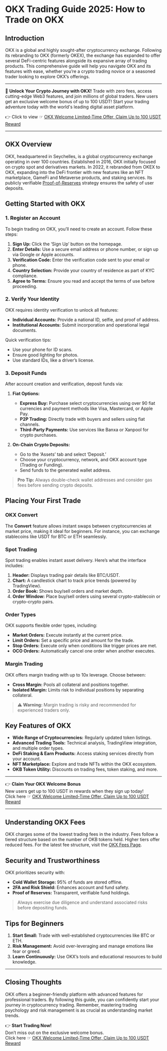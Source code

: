 # OKX Trading Guide 2025: How to Trade on OKX

## Introduction

OKX is a global and highly sought-after cryptocurrency exchange. Following its rebranding to OKX (formerly OKEX), the exchange has expanded to offer several DeFi-centric features alongside its expansive array of trading products. This comprehensive guide will help you navigate OKX and its features with ease, whether you’re a crypto trading novice or a seasoned trader looking to explore OKX’s offerings.

---

🚀 **Unlock Your Crypto Journey with OKX!** Trade with zero fees, access cutting-edge Web3 features, and join millions of global traders. New users get an exclusive welcome bonus of up to 100 USDT! Start your trading adventure today with the world's leading digital asset platform.

👉 Click to view ☞ [OKX Welcome Limited-Time Offer, Claim Up to 100 USDT Reward](https://bit.ly/OKXe)

---

## OKX Overview

OKX, headquartered in Seychelles, is a global cryptocurrency exchange operating in over 100 countries. Established in 2016, OKX initially focused on crypto spot and derivatives markets. In 2022, it rebranded from OKEX to OKX, expanding into the DeFi frontier with new features like an NFT marketplace, GameFi and Metaverse products, and staking services. Its publicly verifiable [Proof-of-Reserves](https://www.okx.com/proof-of-reserves) strategy ensures the safety of user deposits.

## Getting Started with OKX

### 1. Register an Account

To begin trading on OKX, you’ll need to create an account. Follow these steps:

1. **Sign Up:** Click the ‘Sign Up’ button on the homepage.
2. **Enter Details:** Use a secure email address or phone number, or sign up via Google or Apple accounts.
3. **Verification Code:** Enter the verification code sent to your email or phone.
4. **Country Selection:** Provide your country of residence as part of KYC compliance.
5. **Agree to Terms:** Ensure you read and accept the terms of use before proceeding.

### 2. Verify Your Identity

OKX requires identity verification to unlock all features:

- **Individual Accounts:** Provide a national ID, selfie, and proof of address.
- **Institutional Accounts:** Submit incorporation and operational legal documents.

Quick verification tips:
- Use your phone for ID scans.
- Ensure good lighting for photos.
- Use standard IDs, like a driver’s license.

### 3. Deposit Funds

After account creation and verification, deposit funds via:

1. **Fiat Options:**
   - **Express Buy:** Purchase select cryptocurrencies using over 90 fiat currencies and payment methods like Visa, Mastercard, or Apple Pay.
   - **P2P Trading:** Directly trade with buyers and sellers using fiat channels.
   - **Third-Party Payments:** Use services like Banxa or Xanpool for crypto purchases.

2. **On-Chain Crypto Deposits:**
   - Go to the ‘Assets’ tab and select ‘Deposit.’
   - Choose your cryptocurrency, network, and OKX account type (Trading or Funding).
   - Send funds to the generated wallet address.

> **Pro Tip:** Always double-check wallet addresses and consider gas fees before sending crypto deposits.

## Placing Your First Trade

### OKX Convert

The **Convert** feature allows instant swaps between cryptocurrencies at market price, making it ideal for beginners. For instance, you can exchange stablecoins like USDT for BTC or ETH seamlessly.

### Spot Trading

Spot trading enables instant asset delivery. Here’s what the interface includes:

1. **Header:** Displays trading pair details like BTC/USDT.
2. **Chart:** A candlestick chart to track price trends (powered by TradingView).
3. **Order Book:** Shows buy/sell orders and market depth.
4. **Order Window:** Place buy/sell orders using several crypto-stablecoin or crypto-crypto pairs.

### Order Types

OKX supports flexible order types, including:

- **Market Orders:** Execute instantly at the current price.
- **Limit Orders:** Set a specific price and amount for the trade.
- **Stop Orders:** Execute only when conditions like trigger prices are met.
- **OCO Orders:** Automatically cancel one order when another executes.

### Margin Trading

OKX offers margin trading with up to 10x leverage. Choose between:

- **Cross Margin:** Pools all collateral and positions together.
- **Isolated Margin:** Limits risk to individual positions by separating collateral.

> **⚠️ Warning:** Margin trading is risky and recommended for experienced traders only.

## Key Features of OKX

- **Wide Range of Cryptocurrencies:** Regularly updated token listings.
- **Advanced Trading Tools:** Technical analysis, TradingView integration, and multiple order types.
- **DeFi Staking & Earn Products:** Access staking services directly from your account.
- **NFT Marketplace:** Explore and trade NFTs within the OKX ecosystem.
- **OKB Token Utility:** Discounts on trading fees, token staking, and more.

---

👉 **Claim Your OKX Welcome Bonus**  
New users get up to 100 USDT in rewards when they sign up today!  
Click here ☞ [OKX Welcome Limited-Time Offer, Claim Up to 100 USDT Reward](https://bit.ly/OKXe)

---

## Understanding OKX Fees

OKX charges some of the lowest trading fees in the industry. Fees follow a tiered structure based on the number of OKB tokens held. Higher tiers offer reduced fees. For the latest fee structure, visit the [OKX Fees Page](https://bit.ly/OKXe).

## Security and Trustworthiness

OKX prioritizes security with:

- **Cold Wallet Storage:** 95% of funds are stored offline.
- **2FA and Risk Shield:** Enhances account and fund safety.
- **Proof of Reserves:** Transparent, verifiable fund holdings.

> Always exercise due diligence and understand associated risks before depositing funds.

## Tips for Beginners

1. **Start Small:** Trade with well-established cryptocurrencies like BTC or ETH.
2. **Risk Management:** Avoid over-leveraging and manage emotions like fear or greed.
3. **Learn Continuously:** Use OKX’s tools and educational resources to build knowledge.

---

## Closing Thoughts

OKX offers a beginner-friendly platform with advanced features for professional traders. By following this guide, you can confidently start your journey in cryptocurrency trading. Remember, mastering trading psychology and risk management is as crucial as understanding market trends.

👉 **Start Trading Now!**  
Don’t miss out on the exclusive welcome bonus.  
Click here ☞ [OKX Welcome Limited-Time Offer, Claim Up to 100 USDT Reward](https://bit.ly/OKXe)
